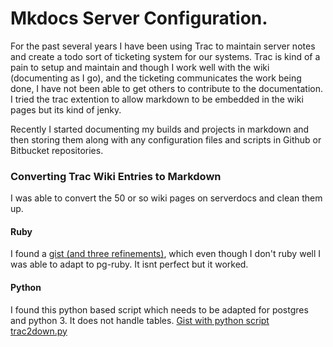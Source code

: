# Mkdocs Server Configuration.
For the past several years I have been using Trac to maintain server notes and create a todo sort of ticketing system for our systems. Trac is kind of a pain to setup and maintain and though I work well with the wiki (documenting as I go), and the ticketing communicates the work being done, I have not been able to get others to contribute to the documentation. I tried the trac extention to allow markdown to be embedded in the wiki pages but its kind of jenky.

Recently I started documenting my builds and projects in markdown and then storing them along with any configuration files and scripts in Github or Bitbucket repositories.



### Converting Trac Wiki Entries to Markdown
I was able to convert the 50 or so wiki pages on serverdocs and clean them up. 

#### Ruby
I found a [gist (and three refinements)](https://gist.github.com/somebox/619537), which even though I don't ruby well I was able to adapt to pg-ruby. It isnt perfect but it worked.
 
#### Python 
I found this python based script which needs to be adapted for postgres and python 3. It does not handle tables.
[Gist with python script trac2down.py](https://gist.githubusercontent.com/sgk/1286682/raw/b744dd2e47a68d60373ad39df87cfe8256f517af/trac2down.py)


